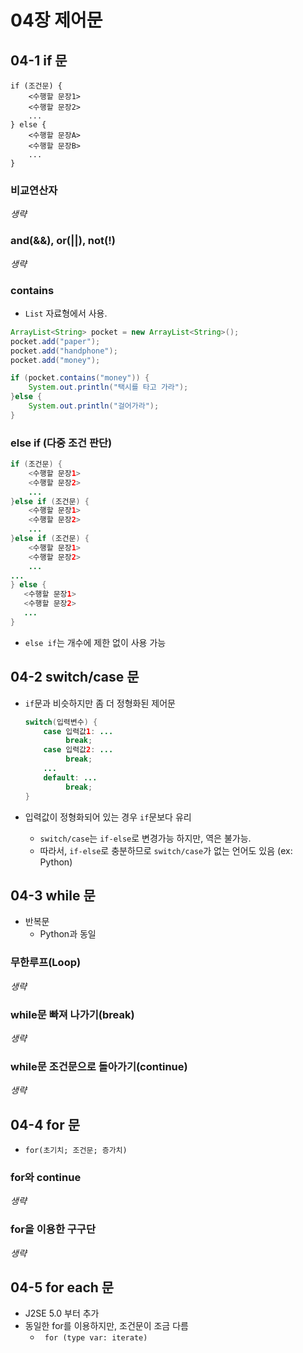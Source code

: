 # 04장 제어문

## 04-1 if 문

```
if (조건문) {
    <수행할 문장1>
    <수행할 문장2>
    ...
} else {
    <수행할 문장A>
    <수행할 문장B>
    ...
}
```



### 비교연산자

*생략*



### and(&&), or(||), not(!)

*생략*



### contains

- `List` 자료형에서 사용.

```java
ArrayList<String> pocket = new ArrayList<String>();
pocket.add("paper");
pocket.add("handphone");
pocket.add("money");

if (pocket.contains("money")) {
    System.out.println("택시를 타고 가라");
}else {
    System.out.println("걸어가라");
}
```



### else if (다중 조건 판단)

```java
if (조건문) {
    <수행할 문장1> 
    <수행할 문장2>
    ...
}else if (조건문) {
    <수행할 문장1>
    <수행할 문장2>
    ...
}else if (조건문) {
    <수행할 문장1>
    <수행할 문장2>
    ...
...
} else {
   <수행할 문장1>
   <수행할 문장2>
   ... 
}
```

- `else if`는 개수에 제한 없이 사용 가능







## 04-2 switch/case 문

- `if`문과 비슷하지만 좀 더 정형화된 제어문

  ```java
  switch(입력변수) {
      case 입력값1: ...
           break;
      case 입력값2: ...
           break;
      ...
      default: ...
           break;
  }
  ```

  

- 입력값이 정형화되어 있는 경우 `if`문보다 유리
  - `switch/case`는 `if-else`로 변경가능 하지만, 역은 불가능.
  - 따라서, `if-else`로 충분하므로 `switch/case`가 없는 언어도 있음 (ex: Python)







## 04-3 while 문

- 반복문
  - Python과 동일



### 무한루프(Loop)

*생략*



### while문 빠져 나가기(break)

*생략*



### while문 조건문으로 돌아가기(continue)

*생략*







## 04-4 for 문

- `for(초기치; 조건문; 증가치)`



### for와 continue

*생략*



### for을 이용한 구구단

*생략*







## 04-5 for each 문

- J2SE 5.0 부터 추가
- 동일한 for를 이용하지만, 조건문이 조금 다름
  - ` for (type var: iterate)`

